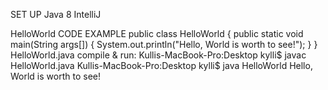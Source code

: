 SET UP
 Java 8 
 IntelliJ
 
HelloWorld CODE EXAMPLE
public class HelloWorld {     public static void main(String args[]) {         System.out.println("Hello, World is worth to see!");     } }
HelloWorld.java compile & run:
Kullis-MacBook-Pro:Desktop kylli$ javac HelloWorld.java
Kullis-MacBook-Pro:Desktop kylli$ java HelloWorld
Hello, World is worth to see!
